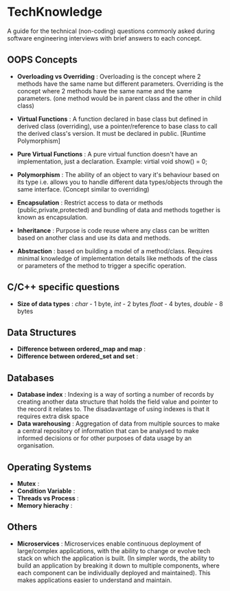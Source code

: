 # TechKnowledge
A guide for the technical (non-coding) questions commonly asked during software engineering interviews with brief answers to each concept.

## OOPS Concepts
* **Overloading vs Overriding** : Overloading is the concept where 2 methods have the same name but different parameters. Overriding is the concept where 2 methods have the same name and the same parameters. (one method would be in parent class and the other in child class)

* **Virtual Functions** : A function declared in base class but defined in derived class (overriding), use a pointer/reference to base class to call the derived class's version. It must be declared in public. [Runtime Polymorphism]

* **Pure Virtual Functions** : A pure virtual function doesn't have an implementation, just a declaration. Example: virtial void show() = 0;

* **Polymorphism** : The ability of an object to vary it's behaviour based on its type i.e. allows you to handle different data types/objects through the same interface. (Concept similar to overriding)

* **Encapsulation** : Restrict access to data or methods (public,private,protected) and bundling of data and methods together is known as encapsulation.

* **Inheritance** : Purpose is code reuse where any class can be written based on another class and use its data and methods.

* **Abstraction** : based on building a model of a method/class. Requires minimal knowledge of implementation details like methods of the class or parameters of the method to trigger a specific operation.

## C/C++ specific questions
* **Size of data types** : *char* - 1 byte, *int* - 2 bytes *float* - 4 bytes, *double* - 8 bytes

## Data Structures
* **Difference between ordered_map and map** :
* **Difference between ordered_set and set** :

## Databases
* **Database index** : Indexing is a way of sorting a number of records by creating another data structure that holds the field value and pointer to the record it relates to. The disadavantage of using indexes is that it requires extra disk space
* **Data warehousing** : Aggregation of data from multiple sources to make a central repository of information that can be analysed to make informed decisions or for other purposes of data usage by an organisation. 

## Operating Systems
* **Mutex** :  
* **Condition Variable** :
* **Threads vs Process** :
* **Memory hierachy** :


## Others
* **Microservices** : Microservices enable continuous deployment of large/complex applications, with the ability to change or evolve tech stack on which the application is built. (In simpler words, the ability to build an application by breaking it down to multiple components, where each component can be individually deployed and maintained).
This makes applications easier to understand and maintain.